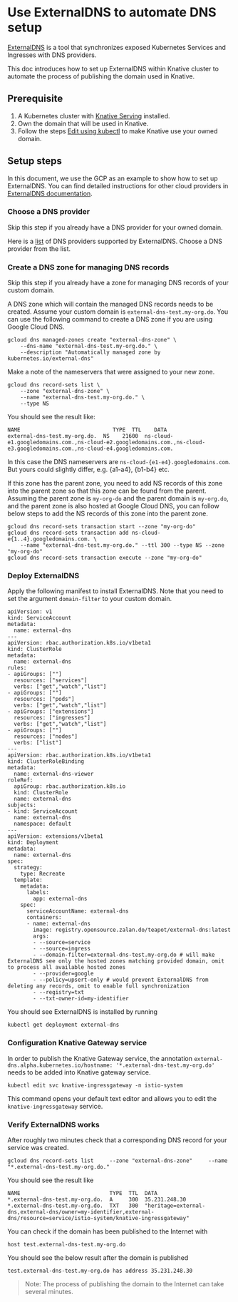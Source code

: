 # Use ExternalDNS to automate DNS setup

[ExternalDNS](https://github.com/kubernetes-incubator/external-dns) is a tool 
that synchronizes exposed Kubernetes Services and Ingresses with DNS providers.

This doc introduces how to set up ExternalDNS within Knative cluster to 
automate the process of publishing the domain used in Knative.

## Prerequisite

1. A Kubernetes cluster with [Knative Serving](https://github.com/knative/docs/blob/master/install/README.md) installed.
1. Own the domain that will be used in Knative.
1. Follow the steps [Edit using kubectl](https://github.com/knative/docs/blob/master/serving/using-a-custom-domain.md#edit-using-kubectl) to make Knative 
use your owned domain.

## Setup steps

In this document, we use the GCP as an example to show how to set up 
ExternalDNS. You can find detailed instructions for other cloud providers in [ExternalDNS documentation](https://github.com/kubernetes-incubator/external-dns#deploying-to-a-cluster).

### Choose a DNS provider

Skip this step if you already have a DNS provider for your owned domain.

Here is a [list](https://github.com/kubernetes-incubator/external-dns#the-latest-release-v05) of DNS providers supported by ExternalDNS.
Choose a DNS provider from the list.

### Create a DNS zone for managing DNS records

Skip this step if you already have a zone for managing DNS records of your 
custom domain.

A DNS zone which will contain the managed DNS records needs to be created.
Assume your custom domain is `external-dns-test.my-org.do`. You can use the 
following command to create a DNS zone if you are using Google Cloud DNS.
```shell
gcloud dns managed-zones create "external-dns-zone" \
    --dns-name "external-dns-test.my-org.do." \
    --description "Automatically managed zone by kubernetes.io/external-dns"
```
Make a note of the nameservers that were assigned to your new zone.
```shell
gcloud dns record-sets list \
    --zone "external-dns-zone" \
    --name "external-dns-test.my-org.do." \
    --type NS
```
You should see the result like:
```
NAME                             TYPE  TTL    DATA
external-dns-test.my-org.do.  NS    21600  ns-cloud-e1.googledomains.com.,ns-cloud-e2.googledomains.com.,ns-cloud-e3.googledomains.com.,ns-cloud-e4.googledomains.com.
```
In this case the DNS nameservers are `ns-cloud-{e1-e4}.googledomains.com`. But 
yours could slightly differ, e.g. {a1-a4}, {b1-b4} etc.

If this zone has the parent zone, you need to add NS records of this zone into 
the parent zone so that this zone can be found from the parent.
Assuming the parent zone is `my-org-do` and the parent domain is `my-org.do`, 
and the parent zone is also hosted at Google Cloud DNS, you can follow below 
steps to add the NS records of this zone into the parent zone. 
```shell
gcloud dns record-sets transaction start --zone "my-org-do"
gcloud dns record-sets transaction add ns-cloud-e{1..4}.googledomains.com. \
    --name "external-dns-test.my-org.do." --ttl 300 --type NS --zone "my-org-do"
gcloud dns record-sets transaction execute --zone "my-org-do"
```

### Deploy ExternalDNS
Apply the following manifest to install ExternalDNS. Note that you need to set 
the argument `domain-filter` to your custom domain. 
```
apiVersion: v1
kind: ServiceAccount
metadata:
  name: external-dns
---
apiVersion: rbac.authorization.k8s.io/v1beta1
kind: ClusterRole
metadata:
  name: external-dns
rules:
- apiGroups: [""]
  resources: ["services"]
  verbs: ["get","watch","list"]
- apiGroups: [""]
  resources: ["pods"]
  verbs: ["get","watch","list"]
- apiGroups: ["extensions"] 
  resources: ["ingresses"] 
  verbs: ["get","watch","list"]
- apiGroups: [""]
  resources: ["nodes"]
  verbs: ["list"]
---
apiVersion: rbac.authorization.k8s.io/v1beta1
kind: ClusterRoleBinding
metadata:
  name: external-dns-viewer
roleRef:
  apiGroup: rbac.authorization.k8s.io
  kind: ClusterRole
  name: external-dns
subjects:
- kind: ServiceAccount
  name: external-dns
  namespace: default
---
apiVersion: extensions/v1beta1
kind: Deployment
metadata:
  name: external-dns
spec:
  strategy:
    type: Recreate
  template:
    metadata:
      labels:
        app: external-dns
    spec:
      serviceAccountName: external-dns
      containers:
      - name: external-dns
        image: registry.opensource.zalan.do/teapot/external-dns:latest
        args:
        - --source=service
        - --source=ingress
        - --domain-filter=external-dns-test.my-org.do # will make ExternalDNS see only the hosted zones matching provided domain, omit to process all available hosted zones
        - --provider=google
        - --policy=upsert-only # would prevent ExternalDNS from deleting any records, omit to enable full synchronization
        - --registry=txt
        - --txt-owner-id=my-identifier
```

You should see ExternalDNS is installed by running
```shell
kubectl get deployment external-dns
```

### Configuration Knative Gateway service

In order to publish the Knative Gateway service, the annotation `external-dns.alpha.kubernetes.io/hostname: '*.external-dns-test.my-org.do'`
needs to be added into Knative gateway service.
```shell
kubectl edit svc knative-ingressgateway -n istio-system
```
This command opens your default text editor and allows you to edit the 
`knative-ingressgateway` service.

### Verify ExternalDNS works

After roughly two minutes check that a corresponding DNS record for your 
service was created.
```shell
gcloud dns record-sets list     --zone "external-dns-zone"     --name "*.external-dns-test.my-org.do."
```
You should see the result like
```
NAME                            TYPE  TTL  DATA
*.external-dns-test.my-org.do.  A     300  35.231.248.30
*.external-dns-test.my-org.do.  TXT   300  "heritage=external-dns,external-dns/owner=my-identifier,external-dns/resource=service/istio-system/knative-ingressgateway"
```
You can check if the domain has been published to the Internet with
```shell
host test.external-dns-test.my-org.do
```
You should see the below result after the domain is published
```
test.external-dns-test.my-org.do has address 35.231.248.30
```
> Note: The process of publishing the domain to the Internet can take several 
minutes.
